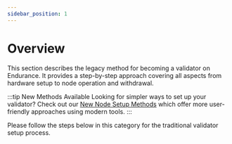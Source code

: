 ```yaml
---
sidebar_position: 1
---
```


# Overview

This section describes the legacy method for becoming a validator on Endurance. It provides a step-by-step approach covering all aspects from hardware setup to node operation and withdrawal.

:::tip New Methods Available
Looking for simpler ways to set up your validator? Check out our [New Node Setup Methods](/getting-started/ethpillar/intro) which offer more user-friendly approaches using modern tools.
:::

Please follow the steps below in this category for the traditional validator setup process.
